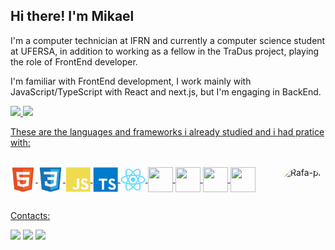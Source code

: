 ## Hi there! I'm Mikael
I'm a computer technician at IFRN and currently a computer science student at UFERSA, in addition to working as a fellow in the TraDus project, playing the role of FrontEnd developer.

I'm familiar with FrontEnd development, I work mainly with JavaScript/TypeScript with React and next.js, but I'm engaging in BackEnd.

<div>
  <a href="https://github.com/Mikael-Kalashnikov">
    <img height="220em" src="https://github-readme-stats.vercel.app/api?username=Mikael-Kalashnikov&show_icons=true&theme=dark&include_all_commits=true&count_private=true"/>
    <img height="220em" src="https://github-readme-stats.vercel.app/api/top-langs/?username=Mikael-Kalashnikov&hide_progress=false&theme=dark"/>
</div>

These are the languages and frameworks i already studied and i had pratice with:

<div style="display: inline_block"><br>
  <img align="center" height="40" width="40" src="https://raw.githubusercontent.com/devicons/devicon/master/icons/html5/html5-original.svg">
  <img align="center" height="40" width="40" src="https://raw.githubusercontent.com/devicons/devicon/master/icons/css3/css3-original.svg">
  <img align="center" height="40" width="40" src="https://raw.githubusercontent.com/devicons/devicon/master/icons/javascript/javascript-plain.svg">
  <img align="center" height="40" width="40" src="https://raw.githubusercontent.com/devicons/devicon/master/icons/typescript/typescript-plain.svg">
  <img align="center" height="40" width="40" src="https://raw.githubusercontent.com/devicons/devicon/master/icons/react/react-original.svg">
  <img align="center" height="40" width="40" color="white" src="https://files.raycast.com/4dnlt8m2mcb98bzc4zb8pggc4csi">
  <img align="center" height="40" width="40" color="white" src="https://cdn.jsdelivr.net/gh/devicons/devicon/icons/python/python-original.svg">
  <img align="center" height="40" width="40" color="white" src="https://cdn.jsdelivr.net/gh/devicons/devicon/icons/java/java-original.svg">
  <img align="center" height="40" width="40" src="https://upload.wikimedia.org/wikipedia/commons/thumb/1/18/ISO_C%2B%2B_Logo.svg/1822px-ISO_C%2B%2B_Logo.svg.png">
  <img align="right" alt="Rafa-pic" height="250" style="border-radius:50px;" src="baby-yoda-bye-unscreen.gif">
</div>
  
  ##
 
Contacts:
  
<div> 
  <a href="https://www.linkedin.com/in/mikael-alves-0968b1181/" target="_blank"><img src="https://img.shields.io/badge/-LinkedIn-%230077B5?style=for-the-badge&logo=linkedin&logoColor=white" target="_blank"></a>
  <a href = "mailto:mikaelalvez5@gmail.com"><img src="https://img.shields.io/badge/-Gmail-%23333?style=for-the-badge&logo=gmail&logoColor=white" target="_blank"></a> 
  <a href="https://www.instagram.com/jmikael_alves/" target="_blank"><img src="https://img.shields.io/badge/-Instagram-%23E4405F?style=for-the-badge&logo=instagram&logoColor=white" target="_blank"></a>
</div>
